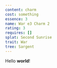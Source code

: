 ```yaml
---
content: charm
cost: something
essence: 3
name: War e3 Charm 2
rating: 3
requires: []
splat: Second Sunrise
trait: War
tree: Sargent
---
```


Hello **world**!
